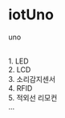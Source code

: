 # iotUno
uno

<br />
1. LED <br />
2. LCD <br />
3. 소리감지센서 <br />
4. RFID <br />
5. 적외선 리모컨 <br />
...
